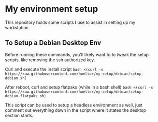 # My environment setup

This repository holds some scripts I use to assist in setting up my workstation.

## To Setup a Debian Desktop Env

Before running these commands, you'll likely want to to tweak the setup scripts, like removing the ssh authorized key.

Curl and execute the install script
`bash <(curl -s https://raw.githubusercontent.com/hoelter/my-setup/debian/setup-debian.sh)`

After reboot, curl and setup flatpaks (while in a bash shell)
`bash <(curl -s https://raw.githubusercontent.com/hoelter/my-setup/debian/setup-debian-flatpaks.sh)`

This script can be used to setup a headless environment as well, just comment out everything down in the script
where it states the desktop section starts.
